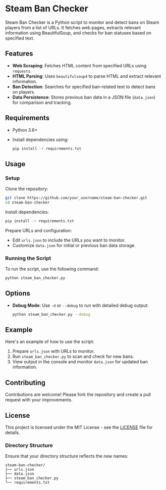 # Steam Ban Checker

Steam Ban Checker is a Python script to monitor and detect bans on Steam players from a list of URLs. It fetches web pages, extracts relevant information using BeautifulSoup, and checks for ban statuses based on specified text.

## Features

- **Web Scraping**: Fetches HTML content from specified URLs using `requests`.
- **HTML Parsing**: Uses `beautifulsoup4` to parse HTML and extract relevant information.
- **Ban Detection**: Searches for specified ban-related text to detect bans on players.
- **Data Persistence**: Stores previous ban data in a JSON file (`data.json`) for comparison and tracking.

## Requirements

- Python 3.6+
- Install dependencies using:

  ```sh
  pip install -r requirements.txt
  ```

## Usage

### Setup

Clone the repository:

```sh
git clone https://github.com/your_username/steam-ban-checker.git
cd steam-ban-checker
```

Install dependencies:

```sh
pip install -r requirements.txt
```

Prepare URLs and configuration:
- Edit `urls.json` to include the URLs you want to monitor.
- Customize `data.json` for initial or previous ban data storage.

### Running the Script

To run the script, use the following command:

```sh
python steam_ban_checker.py
```

## Options

- **Debug Mode**: Use `-d` or `--debug` to run with detailed debug output:

  ```sh
  python steam_ban_checker.py --debug
  ```

## Example

Here's an example of how to use the script:

1. Prepare `urls.json` with URLs to monitor.
2. Run `steam_ban_checker.py` to scan and check for new bans.
3. View output in the console and monitor `data.json` for updated ban information.

## Contributing

Contributions are welcome! Please fork the repository and create a pull request with your improvements.

## License

This project is licensed under the MIT License - see the [LICENSE](LICENSE) file for details.


### Directory Structure

Ensure that your directory structure reflects the new names:

```
steam-ban-checker/
├── urls.json
├── data.json
├── steam_ban_checker.py
└── requirements.txt
```

